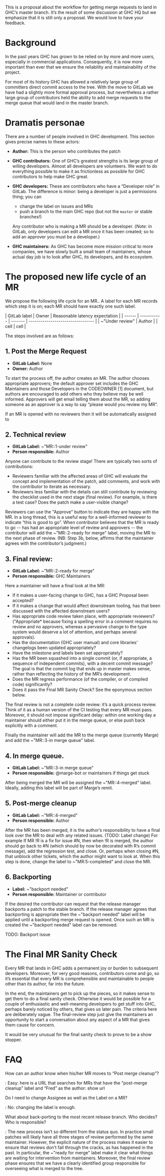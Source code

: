 This is a proposal about the workflow for getting merge requests to land in GHC’s master branch.   It’s the result of some discussion at GHC HQ but we emphasize that it is still only a proposal.  We would love to have your feedback.

# Background

In the past years GHC has grown to be relied on by more and more users, especially in commercial applications. Consequently, it is now more important than ever that we ensure the reliability and maintainability of the project.

For most of its history GHC has allowed a relatively large group of committers direct commit access to the tree. With the move to GitLab we have had a slightly more formal approval process, but nevertheless a rather large group of contributors held the ability to add merge requests to the merge queue that would land in the master branch.

# Dramatis personae

There are a number of people involved in GHC development. This section gives precise names to these actors:

* **Author:** This is the person who contributes the patch

* **GHC contributors:** One of GHC’s greatest strengths is its large group of willing developers.  Almost all developers are volunteers.   We want to do everything possible to make it as frictionless as possible for GHC contributors to help make GHC great.

* **GHC developers:** These are contributors who have a “Developer role” in GitLab.  The difference is minor: being a developer is just a permissions thing; you can

  * change the label on issues and MRs
  * push a branch to the main GHC repo (but not the `master` or stable branches!)
  
  Any contributor who is making a MR should be a developer.   (*Note:* in GitLab, only developers can edit a MR once it has been created; so to add an approver you must be a developer.)

* **GHC maintainers:** As GHC has become more mission critical to more companies, we have slowly built a small team of maintainers, whose actual day job is to look after GHC, its developers, and its ecosystem.

# The proposed new life cycle of an MR

We propose the following life cycle for an MR..  A label for each MR records which step it is on; each MR should have exactly one such label.    

| GitLab label | Owner   | Reasonable latency expectation    |
| ------ | ----------- | ------- | --------------------------------- |
| ~"Under review"   | Author |
| cell | cell | 

The steps involved are as follows:

## 1. Post the Merge Request

* **GitLab Label:** None
* **Owner:** Author

To start the process off, the author creates an MR. 
The author chooses appropriate approvers; the default approver set includes the GHC Maintainers and those Developers in the CODEOWNER [1] document, but authors are encouraged to add others who they believe may be well informed.   Approvers will get email telling them about the MR, so adding someone as an approver is a way to say “please would you review my MR”.

If an MR is opened with no reviewers then it will be automatically assigned to 


## 2. Technical review

* **GitLab Label:** ~"MR::1-under review"
* **Person responsible:** Author

Anyone can contribute to the review stage!  There are typically two sorts of contributions:
 * Reviewers familiar with the affected areas of GHC will evaluate the concept and implementation of the patch, add comments, and work with the contributor to iterate as necessary.
 * Reviewers less familiar with the details can still contribute by reviewing the checklist used in the next stage (final review).  For example, is there a test case?   Does the patch make a user-visible change?

Reviewers can use the "Approve" button to indicate they are happy with the MR.  In a long thread, this is a useful way for a well-informed reviewer to indicate “this is good to go”.
When contributor believes that the MR is ready to go -- has had an appropriate level of review and approvers -- the contributor will add the ~"MR::2-ready for merge" label, moving the MR to the next phase of review. (NB: Step 3b, below, affirms that the maintainer agrees with the contributor’s judgment.)


## 3. Final review:

* **GitLab Label:** ~"MR::2-ready for merge"
* **Person responsible:** GHC Maintainers

Here a maintainer will have a final look at the MR:

* If it makes a user-facing change to GHC, has a GHC Proposal been accepted? 
* If it makes a change that would affect downstream tooling, has that been discussed with the affected downstream users?
* Has appropriate code review taken place, with appropriate reviewers?  ("Appropriate* because fixing a spelling error in a comment requires no review and no approvers, whereas a pervasive change to the type system would deserve a lot of attention, and perhaps several approvals).
* Has the documentation (GHC user manual) and core libraries' changelogs been updated appropriately?
* Have the milestone and labels been set appropriately?
* Has the MR been squashed into a single commit (or, if appropriate, a sequence of independent commits), with a decent commit message? The goal is that the commit log that ends up in master makes sense, rather than reflecting the history of the MR’s development.
* Does the MR regress performance (of the compiler, or of compiled code) significantly?
* Does it pass the Final MR Sanity Check?  See the eponymous section below.

The final review is not a complete code review: it’s a quick process review.   Think of it as a human version of the CI testing that every MR must pass.  Moreover, it should not impose significant delay: within one working day a maintainer should either put it in the merge queue, or else push back explicitly with a comment.  

Finally the maintainer will add the MR to the merge queue (currently Marge) and add the ~"MR::3-in merge queue" label.

## 4. In merge queue.

* **GitLab Label:** ~"MR::3-in merge queue"
* **Person responsible:** @marge-bot or maintainers if things get stuck

After being merged the MR will be assigned the ~"MR::4-merged" label. Ideally, adding this label will be part of Marge’s remit.


## 5. Post-merge cleanup

* **GitLab Label:** ~"MR::4-merged"
* **Person responsible:** Author

After the MR has been merged, it is the author’s responsibility to have a final look over the MR to deal with any related issues.  (TODO: Label change) For example
If MR !R is a fix for issue #N, then when !R is merged, the author should go back to #N (which should by now be decorated with R’s commit message), add the regression test, and close.
Or, perhaps when closing #N, that unblock other tickets, which the author might want to look at.
When this step is done, change the label to ~"MR:5-completed" and close the MR.

## 6. Backporting

* **Label:** ~"backport needed"
* **Person responsible:** Maintainer or contributor

If the desired the contributor can request that the release manager backports a patch to the stable branch. If the release manager agrees that backporting is appropriate then the ~"backport needed" label will be applied until a backporting merge request is opened. Once such an MR is created the ~"backport needed" label can be removed.

TODO: Backport issue


# The Final MR Sanity Check

Every MR that lands in GHC adds a permanent joy or burden to subsequent developers.  Moreover, for very good reasons, contributors come and go, so it’s essential that every MR is comprehensible and maintainable to people other than its author, far into the future.  

In the end, the maintainers get to pick up the pieces, so it makes sense to get them to do a final sanity check.  Otherwise it would be possible for a couple of enthusiastic and well-meaning developers to get stuff into GHC, perhaps barely noticed by others, that gives us later pain.  The criteria here are deliberately vague.  The final-review step just give the maintainers an opportunity to start a conversation about any aspect of a MR that gives them cause for concern.

It would be very unusual for the final sanity check to prove to be a show stopper.

# FAQ

How can an author know when his/her MR moves to “Post merge cleanup”?

: Easy: here is a URL that searches for MRs that have the “post-merge cleanup” label and “Fred” as the author: show url

Do I need to change Assignee as well as the Label on a MR? 

: No: changing the label is enough.

What about back-porting to the most recent release branch.  Who decides?  Who is responsible?

: The new process isn’t so different from the status quo. In practice small patches will likely have all three stages of review performed by the same maintainer. However, the explicit nature of the process makes it easier to ensure that reviews don’t fall through the cracks, as has happened in the past. In particular, the ~"ready for merge" label make it clear what things are waiting for intervention from maintainers. Moreover, the final review phase ensures that we have a clearly identified group responsible for overseeing what is merged to the tree.


[codeowners]: https://gitlab.haskell.org/ghc/ghc/blob/master/CODEOWNERS



